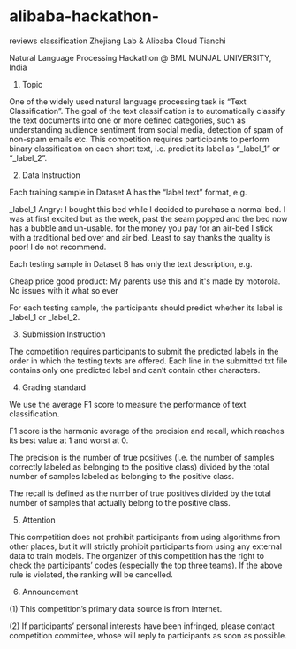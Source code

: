 # alibaba-hackathon-
reviews classification 
Zhejiang Lab & Alibaba Cloud Tianchi

Natural Language Processing Hackathon @ BML MUNJAL UNIVERSITY, India

 

1. Topic

One of the widely used natural language processing task is “Text Classification”. The goal of the text classification is to automatically classify the text documents into one or more defined categories, such as understanding audience sentiment from social media, detection of spam of non-spam emails etc. This competition requires participants to perform binary classification on each short text, i.e. predict its label as “_label_1” or “_label_2”.

 

2. Data Instruction

Each training sample in Dataset A has the “label text” format, e.g.

_label_1 Angry: I bought this bed while I decided to purchase a normal bed. I was at first excited but as the week, past the seam popped and the bed now has a bubble and un-usable. for the money you pay for an air-bed I stick with a traditional bed over and air bed. Least to say thanks the quality is poor! I do not recommend.

 

Each testing sample in Dataset B has only the text description, e.g.

Cheap price good product: My parents use this and it's made by motorola. No issues with it what so ever

 

For each testing sample, the participants should predict whether its label is _label_1 or _label_2.

 

3. Submission Instruction

The competition requires participants to submit the predicted labels in the order in which the testing texts are offered. Each line in the submitted txt file contains only one predicted label and can’t contain other characters.

 

4. Grading standard

We use the average F1 score to measure the performance of text classification.

F1 score is the harmonic average of the precision and recall, which reaches its best value at 1 and worst at 0.

The precision is the number of true positives (i.e. the number of samples correctly labeled as belonging to the positive class) divided by the total number of samples labeled as belonging to the positive class.

The recall is defined as the number of true positives divided by the total number of samples that actually belong to the positive class.

 

 

5. Attention

This competition does not prohibit participants from using algorithms from other places, but it will strictly prohibit participants from using any external data to train models. The organizer of this competition has the right to check the participants’ codes (especially the top three teams). If the above rule is violated, the ranking will be cancelled.

 

6. Announcement

(1) This competition’s primary data source is from Internet.

(2) If participants’ personal interests have been infringed, please contact competition committee, whose will reply to participants as soon as possible.
